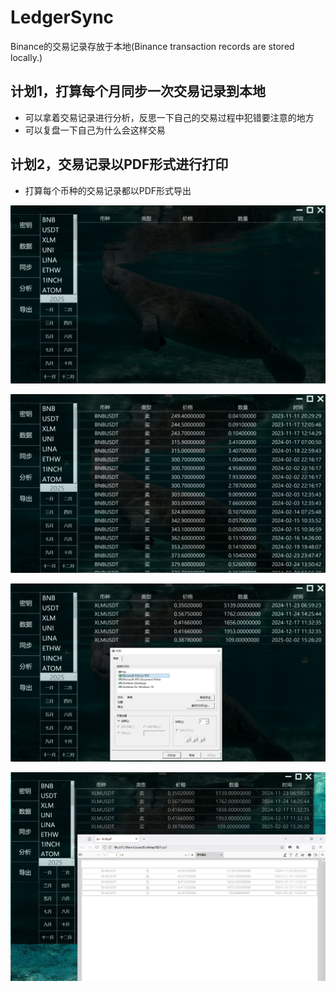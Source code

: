 # LedgerSync
Binance的交易记录存放于本地(Binance transaction records are stored locally.)

## 计划1，打算每个月同步一次交易记录到本地

* 可以拿着交易记录进行分析，反思一下自己的交易过程中犯错要注意的地方
* 可以复盘一下自己为什么会这样交易

## 计划2，交易记录以PDF形式进行打印
* 打算每个币种的交易记录都以PDF形式导出

![首页](https://github.com/hoge-jafer/LedgerSync/blob/main/LedgerSyncSolution/LedgerSync/Picture/Menu.png)

![数据](https://github.com/hoge-jafer/LedgerSync/blob/main/LedgerSyncSolution/LedgerSync/Picture/Menu2.png)

![导出](https://github.com/hoge-jafer/LedgerSync/blob/main/LedgerSyncSolution/LedgerSync/Picture/Menu3.png)

![PDF](https://github.com/hoge-jafer/LedgerSync/blob/main/LedgerSyncSolution/LedgerSync/Picture/Menu4.png)